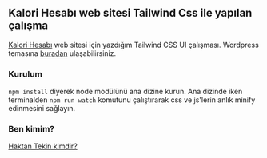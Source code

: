 ## Kalori Hesabı web sitesi Tailwind Css ile yapılan çalışma
[Kalori Hesabı](https://kalorihesabi.com/) web sitesi için yazdığım Tailwind CSS UI çalışması. Wordpress temasına [buradan](https://github.com/haktantekin/kalorihesabi2022) ulaşabilirsiniz.
### Kurulum
`npm install` diyerek node modülünü ana dizine kurun. Ana dizinde iken terminalden `npm run watch` komutunu çalıştırarak css ve js'lerin anlık minify edinmesini sağlayın.

### Ben kimim?

[Haktan Tekin kimdir?](https://haktantekin.com/)